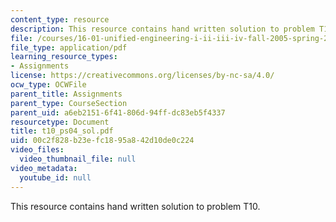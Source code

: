 ```yaml
---
content_type: resource
description: This resource contains hand written solution to problem T10.
file: /courses/16-01-unified-engineering-i-ii-iii-iv-fall-2005-spring-2006/00c2f828b23efc1895a842d10de0c224_t10_ps04_sol.pdf
file_type: application/pdf
learning_resource_types:
- Assignments
license: https://creativecommons.org/licenses/by-nc-sa/4.0/
ocw_type: OCWFile
parent_title: Assignments
parent_type: CourseSection
parent_uid: a6eb2151-6f41-806d-94ff-dc83eb5f4337
resourcetype: Document
title: t10_ps04_sol.pdf
uid: 00c2f828-b23e-fc18-95a8-42d10de0c224
video_files:
  video_thumbnail_file: null
video_metadata:
  youtube_id: null
---
```

This resource contains hand written solution to problem T10.